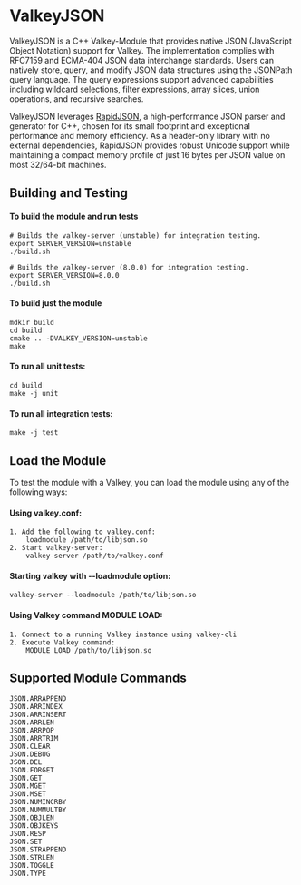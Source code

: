 # ValkeyJSON

ValkeyJSON is a C++ Valkey-Module that provides native JSON (JavaScript Object Notation) support for Valkey. The implementation complies with RFC7159 and ECMA-404 JSON data interchange standards. Users can natively store, query, and modify JSON data structures using the JSONPath query language. The query expressions support advanced capabilities including wildcard selections, filter expressions, array slices, union operations, and recursive searches.

ValkeyJSON leverages [RapidJSON](https://rapidjson.org/), a high-performance JSON parser and generator for C++, chosen for its small footprint and exceptional performance and memory efficiency. As a header-only library with no external dependencies, RapidJSON provides robust Unicode support while maintaining a compact memory profile of just 16 bytes per JSON value on most 32/64-bit machines.

## Building and Testing

#### To build the module and run tests
```text
# Builds the valkey-server (unstable) for integration testing.
export SERVER_VERSION=unstable
./build.sh

# Builds the valkey-server (8.0.0) for integration testing.
export SERVER_VERSION=8.0.0
./build.sh
```

#### To build just the module
```text
mdkir build
cd build
cmake .. -DVALKEY_VERSION=unstable
make
```

#### To run all unit tests:
```text
cd build
make -j unit
```

#### To run all integration tests:
```text
make -j test
```

## Load the Module
To test the module with a Valkey, you can load the module using any of the following ways:

#### Using valkey.conf:
```
1. Add the following to valkey.conf:
    loadmodule /path/to/libjson.so
2. Start valkey-server:
    valkey-server /path/to/valkey.conf
```

#### Starting valkey with --loadmodule option:
```text
valkey-server --loadmodule /path/to/libjson.so
```

#### Using Valkey command MODULE LOAD:
```
1. Connect to a running Valkey instance using valkey-cli
2. Execute Valkey command:
    MODULE LOAD /path/to/libjson.so
```
## Supported  Module Commands
```text
JSON.ARRAPPEND
JSON.ARRINDEX
JSON.ARRINSERT
JSON.ARRLEN
JSON.ARRPOP
JSON.ARRTRIM
JSON.CLEAR
JSON.DEBUG
JSON.DEL
JSON.FORGET
JSON.GET
JSON.MGET
JSON.MSET
JSON.NUMINCRBY
JSON.NUMMULTBY
JSON.OBJLEN
JSON.OBJKEYS
JSON.RESP
JSON.SET
JSON.STRAPPEND
JSON.STRLEN
JSON.TOGGLE
JSON.TYPE
```